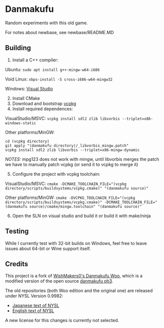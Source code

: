 # Danmakufu
Random experiments with this old game.

For notes about newbase, see newbase/README.MD

## Building
1. Install a C++ compiler:
   
Ubuntu: `sudo apt install g++-mingw-w64-i686`

Void Linux: `xbps-install -S cross-i686-w64-mingw32`

Windows: [Visual Studio](`https://visualstudio.microsoft.com/`)

2. Install CMake
3. Download and bootstrap [vcpkg](https://github.com/microsoft/vcpkg)
4. Install required dependences:

VisualStudio/MSVC:
`vcpkg install sdl2 zlib libvorbis --triplet=x86-windows-static`

Other platforms/MinGW:
```
cd (vcpkg directory)
git apply "(danmakufu directory)/_libvorbis_mingw.patch"
vcpkg install sdl2 zlib libvorbis --triplet=x86-mingw-dynamic
```

*NOTES:* mpg123 does not work with mingw, until libvorbis merges the patch we have to manually patch vcpkg (or send it to vcpkg to merge it)

5. Configure the project with vcpkg toolchain:
   
VisualStudio/MSVC:
`cmake -DCMAKE_TOOLCHAIN_FILE="(vcpkg directory/scripts/buildsystems/vcpkg.cmake)" "(danmakufu source)"`

Other platforms/MinGW:
`cmake -DVCPKG_TOOLCHAIN_FILE="(vcpkg directory/scripts/buildsystems/vcpkg.cmake)" -DCMAKE_TOOLCHAIN_FILE="(danmakufu source)/cmake/mingw.toolchain" "(danmakufu source)"`

6. Open the SLN on visual studio and build it or build it with make/ninja

## Testing
While I currently test with 32-bit builds on Windows, feel free to leave issues about 64-bit or Wine
support itself.



## Credits
This project is a fork of [WishMakers0's Danmakufu Woo](https://github.com/WishMakers0/Danmakufu-Woo-Edition),
which is a modified version of the open source [danmakufu ph3](https://touhougc.web.fc2.com/products/th_dnh_ph3.html).

The old repositories (both Woo edition and the original one) are released under NYSL Version 0.9982:
- [Japanese text of NYSL](http://www.kmonos.net/nysl/)
- [English text of NYSL](http://www.kmonos.net/nysl/index.en.html)

A new license for this changes is currently not selected.
